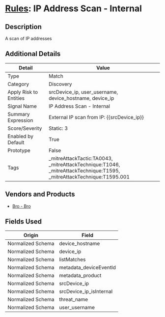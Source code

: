 # [Rules](README.md): IP Address Scan - Internal

## Description
A scan of IP addresses

## Additional Details
|Detail|Value|
|----|----|
|Type|Match|
|Category|Discovery|
|Apply Risk to Entities|srcDevice_ip, user_username, device_hostname, device_ip|
|Signal Name|IP Address Scan - Internal|
|Summary Expression|External IP scan from IP: {{srcDevice_ip}}|
|Score/Severity|Static: 3|
|Enabled by Default|True|
|Prototype|False|
|Tags|_mitreAttackTactic:TA0043, _mitreAttackTechnique:T1046, _mitreAttackTechnique:T1595, _mitreAttackTechnique:T1595.001|
## Vendors and Products
- [Bro - Bro](../products/37C866BF-72E1-470A-9072-EDB908F56951.md)


## Fields Used

|Origin|Field|
|----|----|
|Normalized Schema|device_hostname|
|Normalized Schema|device_ip|
|Normalized Schema|listMatches|
|Normalized Schema|metadata_deviceEventId|
|Normalized Schema|metadata_product|
|Normalized Schema|srcDevice_ip|
|Normalized Schema|srcDevice_ip_isInternal|
|Normalized Schema|threat_name|
|Normalized Schema|user_username|


